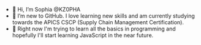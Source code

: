 - 👋 Hi, I’m Sophia @KZ0PHA
- 👀 I’m new to GitHub. I love learning new skills and am currently studying towards the APICS CSCP (Supply Chain Management Certification). 
- 🌱 Right now I'm trying to learn all the basics in programming and hopefully I'll start learning JavaScript in the near future.

<!---
KZ0PHA/KZ0PHA is a ✨ special ✨ repository because its `README.md` (this file) appears on your GitHub profile.
You can click the Preview link to take a look at your changes.
--->
